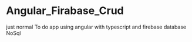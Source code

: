 # Angular_Firabase_Crud
just normal To do app using angular with typescript and firebase database NoSql 
